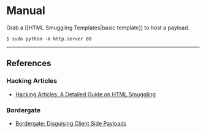 # Manual

Grab a [[HTML Smuggling Templates|basic template]] to host a payload.

```
$ sudo python -m http.server 80
```

---
## References

### Hacking Articles

- [Hacking Articles: A Detailed Guide on HTML Smuggling](https://www.hackingarticles.in/a-detailed-guide-on-html-smuggling/)

### Bordergate

- [Bordergate: Disguising Client Side Payloads](https://www.bordergate.co.uk/disguising-client-side-payloads/)
